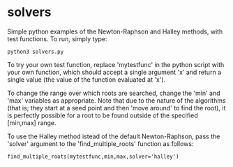 # solvers
Simple python examples of the Newton-Raphson and Halley methods, with test functions. To run, simply type:

	python3 solvers.py

To try your own test function, replace 'mytestfunc' in the python script with your own function, which should accept a single argument 'x' and return a single value (the value of the function evaluated at 'x').

To change the range over which roots are searched, change the 'min' and 'max' variables as appropriate. Note that due to the nature of the algorithms (that is; they start at a seed point and then 'move around' to find the root), it is perfectly possible for a root to be found outside of the specified [min,max] range.

To use the Halley method istead of the default Newton-Raphson, pass the 'solver' argument to the 'find_multiple_roots' function as follows:

	find_multiple_roots(mytestfunc,min,max,solver='halley')
